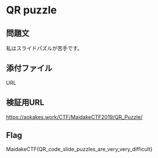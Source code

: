 # QR puzzle

## 問題文
私はスライドパズルが苦手です。

## 添付ファイル
URL

## 検証用URL
https://aokakes.work/CTF/MaidakeCTF2019/QR_Puzzle/

## Flag
MaidakeCTF{QR_code_slide_puzzles_are_very_very_difficult}
